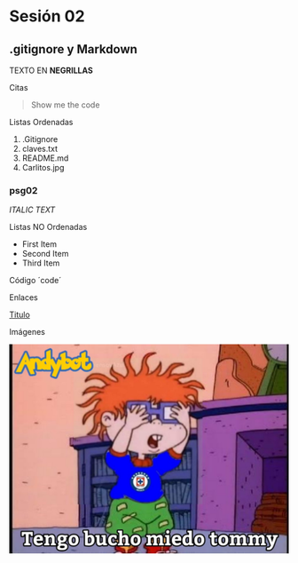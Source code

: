 # Sesión 02
## .gitignore y Markdown
TEXTO EN **NEGRILLAS**

Citas
 >Show me the code

Listas Ordenadas
1. .Gitignore
2. claves.txt
3. README.md
4. Carlitos.jpg

### psg02

*ITALIC TEXT*



Listas NO Ordenadas
- First Item
- Second Item
- Third Item

Código
´code´

Enlaces

[Titulo](https://miruta.com)

Imágenes

![texto alterno](./img/Carlitos.jpg)
